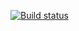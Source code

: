 [![Build status](https://ci.appveyor.com/api/projects/status/0yyqy21rfn4n0ne4?svg=true)](https://ci.appveyor.com/project/Mariia-Nazarova/patterns)
